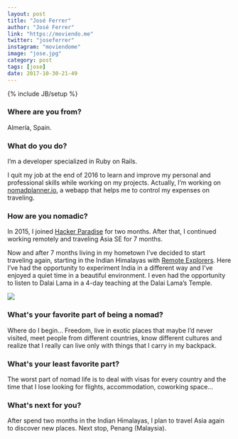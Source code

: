```yaml
---
layout: post
title: "José Ferrer"
author: "José Ferrer"
link: "https://moviendo.me"
twitter: "joseferrer"
instagram: "moviendome"
image: "jose.jpg"
category: post
tags: [jose]
date: 2017-10-30-21-49
---
```

{% include JB/setup %}

### Where are you from?
Almería, Spain.

### What do you do?
I’m a developer specialized in Ruby on Rails.

I quit my job at the end of 2016 to learn and improve my personal and professional skills while working on my projects. Actually, I’m working on [nomadplanner.io](https://www.nomadplanner.io/), a webapp that helps me to control my expenses on traveling.

### How are you nomadic?
In 2015, I joined [Hacker Paradise](https://www.hackerparadise.org/) for two months. After that, I continued working remotely and traveling Asia SE for 7 months.

Now and after 7 months living in my hometown I’ve decided to start traveling again, starting in the Indian Himalayas with [Remote Explorers](http://remoteexplorers.com/). Here I’ve had the opportunity to experiment India in a different way and I’ve enjoyed a quiet time in a beautiful environment. I even had the opportunity to listen to Dalai Lama in a 4-day teaching at the Dalai Lama’s Temple.

<img src="{{ BASE_PATH }}/assets/img/posts/jose-alt.jpg" class="inner-post-image" />

### What's your favorite part of being a nomad?
Where do I begin… Freedom, live in exotic places that maybe I’d never visited, meet people from different countries, know different cultures and realize that I really can live only with things that I carry in my backpack.

### What's your least favorite part?
The worst part of nomad life is to deal with visas for every country and the time that I lose looking for flights, accommodation, coworking space...

### What's next for you?
After spend two months in the Indian Himalayas, I plan to travel Asia again to discover new places. Next stop, Penang (Malaysia).
